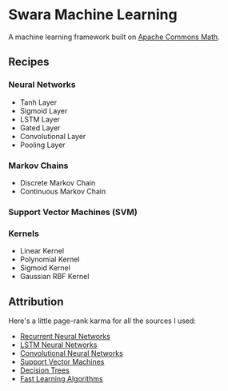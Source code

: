 <script type="text/javascript" src="http://cdn.mathjax.org/mathjax/latest/MathJax.js?config=default"></script>
# Swara Machine Learning
A machine learning framework built on [Apache Commons Math](http://commons.apache.org/proper/commons-math/).

## Recipes
### Neural Networks
- Tanh Layer
- Sigmoid Layer
- LSTM Layer
- Gated Layer
- Convolutional Layer
- Pooling Layer

### Markov Chains
- Discrete Markov Chain
- Continuous Markov Chain

### Support Vector Machines (SVM)

### Kernels
- Linear Kernel
- Polynomial Kernel
- Sigmoid Kernel
- Gaussian RBF Kernel

## Attribution
Here's a little page-rank karma for all the sources I used:
- [Recurrent Neural Networks](http://www.wildml.com/2015/09/recurrent-neural-networks-tutorial-part-1-introduction-to-rnns/)
- [LSTM Neural Networks](http://colah.github.io/posts/2015-08-Understanding-LSTMs/)
- [Convolutional Neural Networks](http://ufldl.stanford.edu/tutorial/supervised/ConvolutionalNeuralNetwork/)
- [Support Vector Machines](https://www.csie.ntu.edu.tw/~cjlin/papers/guide/guide.pdf)
- [Decision Trees](http://www.r2d3.us/visual-intro-to-machine-learning-part-1/)
- [Fast Learning Algorithms](https://page.mi.fu-berlin.de/rojas/neural/chapter/K8.pdf)
